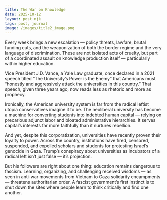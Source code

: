 ```yaml
---
title: The War on Knowledge
date: 2025-10-12
layout: post.njk
tags: post, journal
image: /images/title2_image.png
---
```


Every week brings a new escalation — policy threats, lawfare, brutal funding cuts, and the weaponization of both the border regime and the very language of discrimination. These are not isolated acts of cruelty, but part of a coordinated assault on knowledge production itself — particularly within higher education.

Vice President J.D. Vance, a Yale Law graduate, once declared in a 2021 speech titled “The University’s Power is the Enemy” that Americans must “honestly and aggressively attack the universities in this country.” That speech, given three years ago, now reads less as rhetoric and more as prophecy.

Ironically, the American university system is far from the radical leftist utopia conservatives imagine it to be. The neoliberal university has become a machine for converting students into indebted human capital — relying on precarious adjunct labor and bloated administrative hierarchies. It serves capital’s interests far more faithfully than it nurtures rebellion.

And yet, despite this corporatization, universities have recently proven their loyalty to power. Across the country, institutions have fired, censored, suspended, and expelled scholars and students for protesting Israel’s genocide in Gaza. Trump’s conspiracy about universities as incubators of a radical left isn’t just false — it’s projection.

But his followers are right about one thing: education remains dangerous to fascism. Learning, organizing, and challenging received wisdoms — as seen in anti-war movements from Vietnam to Gaza solidarity encampments — threatens authoritarian order. A fascist government’s first instinct is to shut down the sites where people learn to think critically and find one another.
